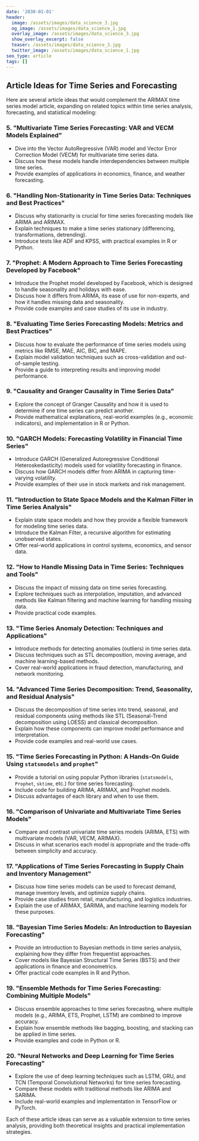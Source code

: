 ```yaml
---
date: '2030-01-01'
header:
  image: /assets/images/data_science_3.jpg
  og_image: /assets/images/data_science_1.jpg
  overlay_image: /assets/images/data_science_3.jpg
  show_overlay_excerpt: false
  teaser: /assets/images/data_science_3.jpg
  twitter_image: /assets/images/data_science_1.jpg
seo_type: article
tags: []
---
```


## Article Ideas for Time Series and Forecasting

Here are several article ideas that would complement the ARIMAX time series model article, expanding on related topics within time series analysis, forecasting, and statistical modeling:


<!-- TODO: 2. **"Time Series Forecasting with SARIMA: Seasonal ARIMA Explained"**
   - Introduce SARIMA (Seasonal ARIMA) and its relevance to time series with strong seasonal patterns.
   - Explain how SARIMA extends ARIMA by modeling seasonality, including parameter selection and interpretation.
   - Provide real-world examples and R or Python code for implementation. -->



<!-- TODO: **"Machine Learning Approaches to Time Series Forecasting: A Comparative Analysis"**
   - Compare traditional statistical methods (ARIMA, ARIMAX) with machine learning models like LSTM (Long Short-Term Memory), Random Forest, and Prophet for time series forecasting.
   - Discuss the advantages and limitations of each approach.
   - Provide examples and code implementation in Python. -->

### 5. **"Multivariate Time Series Forecasting: VAR and VECM Models Explained"**
   - Dive into the Vector AutoRegressive (VAR) model and Vector Error Correction Model (VECM) for multivariate time series data.
   - Discuss how these models handle interdependencies between multiple time series.
   - Provide examples of applications in economics, finance, and weather forecasting.

### 6. **"Handling Non-Stationarity in Time Series Data: Techniques and Best Practices"**
   - Discuss why stationarity is crucial for time series forecasting models like ARIMA and ARIMAX.
   - Explain techniques to make a time series stationary (differencing, transformations, detrending).
   - Introduce tests like ADF and KPSS, with practical examples in R or Python.

### 7. **"Prophet: A Modern Approach to Time Series Forecasting Developed by Facebook"**
   - Introduce the Prophet model developed by Facebook, which is designed to handle seasonality and holidays with ease.
   - Discuss how it differs from ARIMA, its ease of use for non-experts, and how it handles missing data and seasonality.
   - Provide code examples and case studies of its use in industry.

### 8. **"Evaluating Time Series Forecasting Models: Metrics and Best Practices"**
   - Discuss how to evaluate the performance of time series models using metrics like RMSE, MAE, AIC, BIC, and MAPE.
   - Explain model validation techniques such as cross-validation and out-of-sample testing.
   - Provide a guide to interpreting results and improving model performance.

### 9. **"Causality and Granger Causality in Time Series Data"**
   - Explore the concept of Granger Causality and how it is used to determine if one time series can predict another.
   - Provide mathematical explanations, real-world examples (e.g., economic indicators), and implementation in R or Python.

### 10. **"GARCH Models: Forecasting Volatility in Financial Time Series"**
   - Introduce GARCH (Generalized Autoregressive Conditional Heteroskedasticity) models used for volatility forecasting in finance.
   - Discuss how GARCH models differ from ARIMA in capturing time-varying volatility.
   - Provide examples of their use in stock markets and risk management.

### 11. **"Introduction to State Space Models and the Kalman Filter in Time Series Analysis"**
   - Explain state space models and how they provide a flexible framework for modeling time series data.
   - Introduce the Kalman Filter, a recursive algorithm for estimating unobserved states.
   - Offer real-world applications in control systems, economics, and sensor data.

### 12. **"How to Handle Missing Data in Time Series: Techniques and Tools"**
   - Discuss the impact of missing data on time series forecasting.
   - Explore techniques such as interpolation, imputation, and advanced methods like Kalman filtering and machine learning for handling missing data.
   - Provide practical code examples.

### 13. **"Time Series Anomaly Detection: Techniques and Applications"**
   - Introduce methods for detecting anomalies (outliers) in time series data.
   - Discuss techniques such as STL decomposition, moving average, and machine learning-based methods.
   - Cover real-world applications in fraud detection, manufacturing, and network monitoring.

### 14. **"Advanced Time Series Decomposition: Trend, Seasonality, and Residual Analysis"**
   - Discuss the decomposition of time series into trend, seasonal, and residual components using methods like STL (Seasonal-Trend decomposition using LOESS) and classical decomposition.
   - Explain how these components can improve model performance and interpretation.
   - Provide code examples and real-world use cases.

### 15. **"Time Series Forecasting in Python: A Hands-On Guide Using `statsmodels` and `prophet`"**
   - Provide a tutorial on using popular Python libraries (`statsmodels`, `Prophet`, `sktime`, etc.) for time series forecasting.
   - Include code for building ARIMA, ARIMAX, and Prophet models.
   - Discuss advantages of each library and when to use them.

### 16. **"Comparison of Univariate and Multivariate Time Series Models"**
   - Compare and contrast univariate time series models (ARIMA, ETS) with multivariate models (VAR, VECM, ARIMAX).
   - Discuss in what scenarios each model is appropriate and the trade-offs between simplicity and accuracy.

### 17. **"Applications of Time Series Forecasting in Supply Chain and Inventory Management"**
   - Discuss how time series models can be used to forecast demand, manage inventory levels, and optimize supply chains.
   - Provide case studies from retail, manufacturing, and logistics industries.
   - Explain the use of ARIMAX, SARIMA, and machine learning models for these purposes.

### 18. **"Bayesian Time Series Models: An Introduction to Bayesian Forecasting"**
   - Provide an introduction to Bayesian methods in time series analysis, explaining how they differ from frequentist approaches.
   - Cover models like Bayesian Structural Time Series (BSTS) and their applications in finance and econometrics.
   - Offer practical code examples in R and Python.

### 19. **"Ensemble Methods for Time Series Forecasting: Combining Multiple Models"**
   - Discuss ensemble approaches to time series forecasting, where multiple models (e.g., ARIMA, ETS, Prophet, LSTM) are combined to improve accuracy.
   - Explain how ensemble methods like bagging, boosting, and stacking can be applied in time series.
   - Provide examples and code in Python or R.

### 20. **"Neural Networks and Deep Learning for Time Series Forecasting"**
   - Explore the use of deep learning techniques such as LSTM, GRU, and TCN (Temporal Convolutional Networks) for time series forecasting.
   - Compare these models with traditional methods like ARIMA and SARIMA.
   - Include real-world examples and implementation in TensorFlow or PyTorch.

Each of these article ideas can serve as a valuable extension to time series analysis, providing both theoretical insights and practical implementation strategies.
